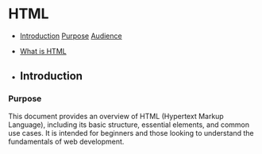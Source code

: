 # HTML 
- [Introduction](#Introduction)
     [Purpose](#Purpose)
     [Audience](#Audience)
- [What is HTML](#WhatisHTML)
     [](#)
     [](#)
     [](#)
     [](#)
     [](#)

- ## Introduction
### Purpose

This document provides an overview of HTML (Hypertext Markup Language), including its basic structure, essential elements, and common use cases. It is intended for beginners and those looking to understand the fundamentals of web development.
     

